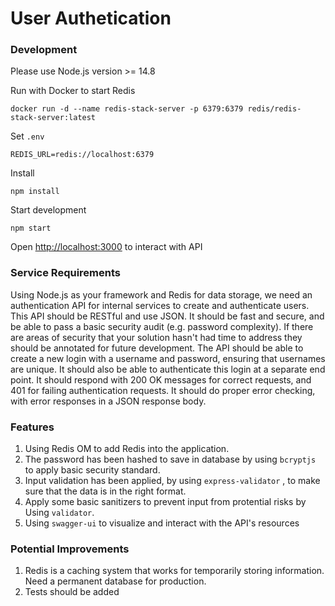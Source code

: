 # **User Authetication**

### Development

Please use Node.js version >= 14.8

Run with Docker to start Redis

`docker run -d --name redis-stack-server -p 6379:6379 redis/redis-stack-server:latest`

Set `.env`

`REDIS_URL=redis://localhost:6379`

Install

`npm install`

Start development

`npm start`

Open [http://localhost:3000](http://localhost:3000) to interact with API

### Service Requirements
Using Node.js as your framework and Redis for data storage, we need an authentication API for internal services to create and authenticate users. This API should be RESTful and use JSON. It should be fast and secure, and be able to pass a basic security audit (e.g. password complexity). If there are areas of security that your solution hasn't had time to address they should be annotated for future development. The API should be able to create a new login with a username and password, ensuring that usernames are unique. It should also be able to authenticate this login at a separate end point. It should respond with 200 OK messages for correct requests, and 401 for failing authentication requests. It should do proper error checking, with error responses in a JSON response body.

### Features
1. Using Redis OM to add Redis into the application.
2. The password has been hashed to save in database by using `bcryptjs` to apply basic security standard.
3. Input validation has been applied, by using `express-validator` , to make sure that the data is in the right format.
4. Apply some basic sanitizers to prevent input from protential risks by Using `validator`.
5. Using `swagger-ui` to visualize and interact with the API's resources

### Potential Improvements
1. Redis is a caching system that works for temporarily storing information. Need a permanent database for production.
2. Tests should be added